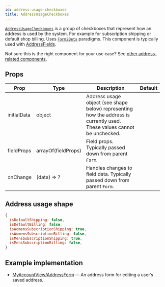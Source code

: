 ```yaml
---
id: address-usage-checkboxes
title: AddressUsageCheckboxes
---
```


[`AddressUsageCheckboxes`](/src/components/Addresses/AddressUsageCheckboxes/index.js) is a group of checkboxes that represent how an address is used by the system. For example for subscription shipping or default shop billing. Uses [`Form2Beta`](/docs/components/Form.md) paradigms. This component is typically used with [AddressFields](/docs/components/AddressFields.md).

Not sure this is the right component for your use case? See [other address-related components](/docs/guides/Addresses.md).

## Props

Prop|Type|Description|Default
---|---|---|---
initialData|object|Address usage object (see shape below) representing how the address is currently used. These values cannot be unchecked.|
fieldProps|arrayOf(fieldProps)|Field props. Typically passed down from parent `Form`.|
onChange|(data) => ?|Handles changes to field data. Typically passed down from parent `Form`.|

## Address usage shape

```jsx
{
  isDefaultShipping: false,
  isDefaultBilling: false,
  isWomensSubscriptionShipping: true,
  isWomensSubscriptionBilling: false,
  isMensSubscriptionShipping: true,
  isMensSubscriptionBilling: false,
}
```

## Example implementation

- [MyAccountView/AddressForm](/src/views/account/MyAccountView/AddressDetails/AddressForm/index.js) — An address form for editing a user’s saved address.
